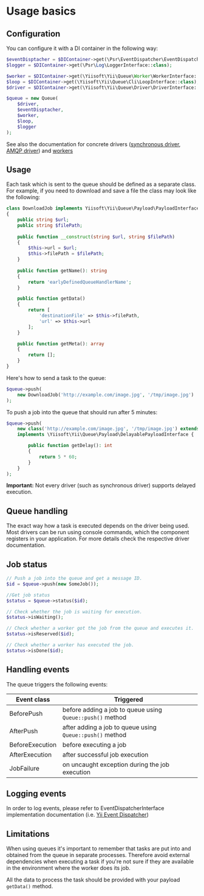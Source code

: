 Usage basics
============


Configuration
-------------

You can configure it with a DI container in the following way:

```php
$eventDisptacher = $DIContainer->get(\Psr\EventDispatcher\EventDispatcherInterface::class);
$logger = $DIContainer->get(\Psr\Log\LoggerInterface::class);

$worker = $DIContainer->get(\Yiisoft\Yii\Queue\Worker\WorkerInterface::class);
$loop = $DIContainer->get(\Yiisoft\Yii\Queue\Cli\LoopInterface::class);
$driver = $DIContainer->get(\Yiisoft\Yii\Queue\Driver\DriverInterface::class);

$queue = new Queue(
    $driver,
    $eventDisptacher,
    $worker,
    $loop,
    $logger
);
```

See also the documentation for concrete drivers ([synchronous driver](driver-sync.md), 
[AMQP driver](https://github.com/yiisoft/yii-queue-amqp)) and [workers](worker.md)


Usage
-----

Each task which is sent to the queue should be defined as a separate class.
For example, if you need to download and save a file the class may look like the following:

```php
class DownloadJob implements Yiisoft\Yii\Queue\Payload\PayloadInterface
{
    public string $url;
    public string $filePath;
    
    public function __construct(string $url, string $filePath)
    {
        $this->url = $url;
        $this->filePath = $filePath;
    }
    
    public function getName(): string
    {
        return 'earlyDefinedQueueHandlerName';
    }

    public function getData()
    {
        return [
            'destinationFile' => $this->filePath,
            'url' => $this->url
        ];
    }

    public function getMeta(): array
    {
        return [];
    }
}
```

Here's how to send a task to the queue:

```php
$queue->push(
    new DownloadJob('http://example.com/image.jpg', '/tmp/image.jpg')
);
```
To push a job into the queue that should run after 5 minutes:

```php
$queue->push(
    new class('http://example.com/image.jpg', '/tmp/image.jpg') extends DownloadJob 
    implements \Yiisoft\Yii\Queue\Payload\DelayablePayloadInterface {

        public function getDelay(): int
        {
            return 5 * 60;
        }
    }
);
```

**Important:** Not every driver (such as synchronous driver) supports delayed execution.


Queue handling
--------------

The exact way how a task is executed depends on the driver being used. Most drivers can be run using
console commands, which the component registers in your application. For more details check the respective
driver documentation.


Job status
----------

```php
// Push a job into the queue and get a message ID.
$id = $queue->push(new SomeJob());

//Get job status
$status = $queue->status($id);

// Check whether the job is waiting for execution.
$status->isWaiting();

// Check whether a worker got the job from the queue and executes it.
$status->isReserved($id);

// Check whether a worker has executed the job.
$status->isDone($id);
```


Handling events
---------------

The queue triggers the following events:

| Event class        | Triggered                                                 |
|--------------------|-----------------------------------------------------------|
| BeforePush         | before adding a job to queue using `Queue::push()` method |
| AfterPush          | after adding a job to queue using `Queue::push()` method  |
| BeforeExecution    | before executing a job                                    |
| AfterExecution     | after successful job execution                            |
| JobFailure         | on uncaught exception during the job execution            |

Logging events
--------------

In order to log events, please refer to EventDispatcherInterface implementation documentation
(i.e. [Yii Event Dispatcher](https://github.com/yiisoft/event-dispatcher#events-hierarchy))

Limitations
-----------

When using queues it's important to remember that tasks are put into and obtained from the queue in separate
processes. Therefore avoid external dependencies when executing a task if you're not sure if they are available in
the environment where the worker does its job.

All the data to process the task should be provided with your payload `getData()` method.
